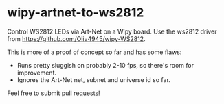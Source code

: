 # wipy-artnet-to-ws2812

Control WS2812 LEDs via Art-Net on a Wipy board. Use the ws2812 driver from https://github.com/Oliv4945/wipy-WS2812. 

This is more of a proof of concept so far and has some flaws:

 * Runs pretty sluggish on probably 2-10 fps, so there's room for improvement. 
 * Ignores the Art-Net net, subnet and universe id so far.
 
Feel free to submit pull requests!
